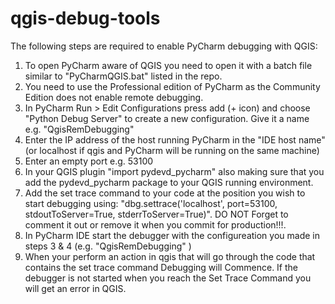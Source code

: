 # qgis-debug-tools

The following steps are required to enable PyCharm debugging with QGIS:

1. To open PyCharm aware of QGIS you need to open it with a batch file similar to "PyCharmQGIS.bat" listed in the repo.
2.  You need to use the Professional edition of PyCharm as the Community Edition does not enable remote debugging.
3. In PyCharm Run > Edit Configurations press add (+ icon) and choose "Python Debug Server" to create a new configuration.  Give it a name e.g. "QgisRemDebugging"
4. Enter the IP address of the host running PyCharm in the "IDE host name" (or localhost if qgis and PyCharm will be running on the same machine)
5. Enter an empty port e.g. 53100
6. In your QGIS plugin "import pydevd_pycharm" also making sure that you add the pydevd_pycharm package to your QGIS running environment.
7. Add the set trace command to your code at the position you wish to start debugging using:  "dbg.settrace('localhost', port=53100, stdoutToServer=True, stderrToServer=True)".  DO NOT Forget to comment it out or remove it when you commit for production!!!.
8. In PyCharm IDE start the debugger with the configureation you made in steps 3 & 4 (e.g. "QgisRemDebugging" )
9. When your perform an action in qgis that will go through the code that contains the set trace command Debugging will Commence.  If the debugger is not started when you reach the Set Trace Command you will get an error in QGIS.
